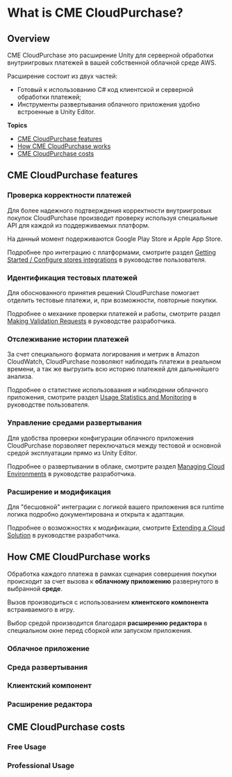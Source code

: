 # What is CME CloudPurchase?

[//]: # (👉🏿 В первую очередь мне &#40;читателю&#41; нужно соотнести мой “запрос” в рамках которого я перешел по ссылке и “что же я получил”)
[//]: # (👉🏿 Разжечь любопытство! Нужна красивая схема!)

## Overview

CME CloudPurchase это расширение Unity для серверной обработки внутриигровых платежей в вашей собственной облачной среде AWS.

Расширение состоит из двух частей:

- Готовый к использованию C# код клиентской и серверной обработки платежей;
- Инструменты развертывания облачного приложения удобно встроенные в Unity Editor.

[//]: # (Окей, вроде то что нужно. Теперь я хочу понять стоит ли листать дальше?)

**Topics**

- [CME CloudPurchase features](#features)
- [How CME CloudPurchase works](#how-it-works)
- [CME CloudPurchase costs](#costs)

## <a id="features"></a> CME CloudPurchase features

[//]: # (Теперь нужно уточнить точно мне это нужно?)

### Проверка корректности платежей

Для более надежного подтверждения корректности внутриигровых покупок CloudPurchase производит проверку используя специальные API для каждой из поддерживаемых платформ.

На данный момент подерживаются Google Play Store и Apple App Store.

Подробнее про интеграцию с платформами, смотрите раздел [Getting Started / Configure stores integrations](user_guide/getting_started.md#stores) в руководстве пользователя.

### Идентификация тестовых платежей

Для обоснованного принятия решений CloudPurchase помогает отделить тестовые платежи, и, при возможности, повторные покупки.

Подробнее о механике проверки платежей и работы, смотрите раздел [Making Validation Requests](user_guide/making_validation_requests.md) в руководстве разработчика.

### Отслеживание истории платежей

За счет специального формата логирования и метрик в Amazon CloudWatch, CloudPurchase позволяют наблюдать платежи в реальном времени, а так же выгрузить всю историю платежей для дальнейшего анализа.

Подробнее о статистике использоваания и наблюдении облачного приложения, смотрите раздел [Usage Statistics and Monitoring](user_guide/usage_statistics.md) в руководстве пользователя.

### Управление средами развертывания

Для удобства проверки конфигурации облачного приложения CloudPurchase порзволяет переключаться между тестовой и основной средой эксплуатации прямо из Unity Editor.

Подробнее о развертывании в облаке, смотрите раздел [Managing Cloud Environments](user_guide/managing_cloud_environments.md) в руководстве разработчика.

### Расширение и модификация

Для "бесшовной" интеграции с логикой вашего приложения вся runtime логика подробно документирована и открыта к адаптации.

Подробнее о возможностях к модификации, смотрите [Extending a Cloud Solution](user_guide/extending_a_cloud_solution.md) в руководстве разработчика.

## <a id="how-it-works"></a> How CME CloudPurchase works

Обработка каждого платежа в рамках сценария совершения покупки происходит за счет вызова к **облачному приложению** развернутого в выбранной **среде**.

Вызов производиться с использованием **клиентского компонента** встраиваемого в игру.

Выбор средой производится благодаря **расширению редактора** в специальном окне перед сборкой или запуском приложения.

### Облачное приложение


[//]: # (Проект с логикой развертывания)
[//]: # (Проект с логикой обработки покупки)
[//]: # (Cloud Solution)

### Среда развертывания

### Клиентский компонент

[//]: # (Открытая библиотека asmdef и ресурсы для обращения к AWS Lambda)

### Расширение редактора


[//]: # (Содержимое расширения, в том числе и Runtime)

## <a id="costs"></a> CME CloudPurchase costs

### Free Usage

[//]: # (Trial Version + AWS Free Tier)

### Professional Usage 

[//]: # (Link to Sttandart Version and AWS cost calculattion example, link to etimate )
